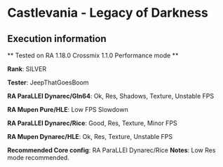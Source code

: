 # Castlevania - Legacy of Darkness 

## Execution information

** Tested on RA 1.18.0 Crossmix 1.1.0 Performance mode **

**Rank**: SILVER

**Tester**: JeepThatGoesBoom


**RA ParaLLEl Dynarec/Gln64**: Ok, Res, Shadows, Texture, Unstable FPS

**RA Mupen Pure/HLE**: Low FPS Slowdown

**RA ParaLLEl Dynarec/Rice**: Good, Res, Texture, Minor FPS

**RA Mupen Dynarec/HLE**: Ok, Res, Texture, Unstable FPS

**Recommended Core config**: RA ParaLLEl Dynarec/Rice
**Notes**: Low Res mode recommended.